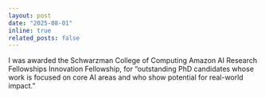 ```yaml
---
layout: post
date: "2025-08-01"
inline: true
related_posts: false
---
```


I was awarded the Schwarzman College of Computing Amazon AI Research Fellowships Innovation Fellowship, for “outstanding PhD candidates whose work is focused on core AI areas and who show potential for real-world impact.”